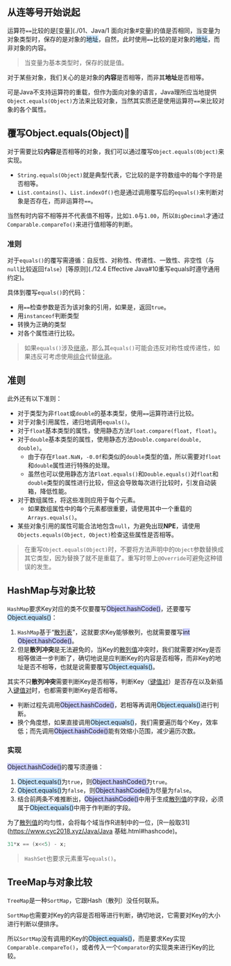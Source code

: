 ## 从连等号开始说起

运算符`==`比较的是[变量](./01、Java/1 面向对象#变量)的值是否相同，当变量为对象类型时，保存的是对象的<span style=background:#c2e2ff>地址</span>，自然，此时使用`==`比较的是对象的<span style=background:#c2e2ff>地址</span>，而非对象的内容。

> 当变量为基本类型时，保存的就是值。

对于某些对象，我们关心的是对象的**内容**是否相等，而非其**地址**是否相等。

可是Java不支持运算符的重载，但作为面向对象的语言，Java理所应当地提供`Object.equals(Object)`方法来比较对象，当然其实质还是使用运算符`==`来比较对象的各个属性。



## 覆写Object.equals(Object)🌙

对于需要比较**内容**是否相等的对象，我们可以通过覆写`Object.equals(Object)`来实现。

- `String.equals(Object)`就是典型代表，它比较的是字符数组中的每个字符是否相等。
- `List.contains()`、`List.indexOf()`也是通过调用覆写后的`equals()`来判断对象是否存在，而非运算符`==`。

当然有时内容不相等并不代表值不相等，比如`1.0`与`1.00`，所以`BigDecimal`才通过`Comparable.compareTo()`来进行值相等的判断。

### 准则

对于`equals()`的覆写需遵循：自反性、对称性、传递性、一致性、非空性（与`null`比较返回`false`）[等原则](./12.4 Effective Java#10重写equals时遵守通用约定)。

具体到覆写`equals()`的代码：

- 用`==`检查参数是否为该对象的引用，如果是，返回`true`。
- 用`instanceof`判断类型
- 转换为正确的类型
- 对各个属性进行比较。

> 如果`equals()`涉及<u>继承</u>，那么其`equals()`可能会违反对称性或传递性，如果违反可考虑使用<u>组合</u>代替<u>继承</u>。

## 准则

此外还有以下准则：

- 对于类型为非`float`或`double`的基本类型，使用`==`运算符进行比较。
- 对于对象引用属性，递归地调用`equals()`。
- 对于`float`基本类型的属性，使用静态方法`Float.compare(float, float)`。
- 对于`double`基本类型的属性，使用静态方法`Double.compare(double, double)`。
  - 由于存在`Float.NaN`，`-0.0f`和类似的`double`类型的值，所以需要对`float`和`double`属性进行特殊的处理。
  - 虽然也可以使用静态方法`Float.equals()`和`Double.equals()`对`float`和`double`类型的属性进行比较，但这会导致每次进行比较时，引发自动装箱，降低性能。
- 对于数组属性，将这些准则应用于每个元素。
  - 如果数组属性中的每个元素都很重要，请使用其中一个重载的`Arrays.equals()`。
- 某些对象引用的属性可能合法地包含`null`，为避免出现**NPE**，请使用`Objects.equals(Object, Object)`检查这些属性是否相等。

> 在重写`Object.equals(Object)`时，不要将方法声明中的`Object`参数替换成其它类型，因为替换了就不是重载了。重写时带上`@Override`可避免这种错误的发生。



## HashMap与对象比较

`HashMap`要求Key对应的类不仅要覆写<span style=background:#c9ccff>Object.hashCode()</span>，还要覆写<span style=background:#c2e2ff>Object.equals()</span>：

1. `HashMap`基于“<u>散列表</u>”，这就要求Key能够散列，也就需要覆写<span style=background:#c9ccff>int Object.hashCode()</span>。
2. 但是**散列冲突**是无法避免的，当Key的<u>散列值</u>冲突时，我们就需要对Key是否相等做进一步判断了，确切地说是应判断Key的内容是否相等，而非Key的地址是否不相等，也就是说需要覆写<span style=background:#c2e2ff>Object.equals()</span>。

其实不只**散列冲突**需要判断Key是否相等，判断Key（<u>键值对</u>）是否存在以及新插入<u>键值对</u>时，也都需要判断Key是否相等。	

- 判断过程先调用<span style=background:#c9ccff>Object.hashCode()</span>，若相等再调用<span style=background:#c2e2ff>Object.equals()</span>进行判断。
- 换个角度想，如果直接调用<span style=background:#c2e2ff>Object.equals()</span>，我们需要遍历每个Key，效率低；而先调用<span style=background:#c9ccff>Object.hashCode()</span>能有效缩小范围，减少遍历次数。

### 实现

<span style=background:#c9ccff>Object.hashCode()</span>的覆写须遵循：

1. <span style=background:#c2e2ff>Object.equals()</span>为`true`，则<span style=background:#c9ccff>Object.hashCode()</span>为`true`。
2. <span style=background:#c2e2ff>Object.equals()</span>为`false`，则<span style=background:#c9ccff>Object.hashCode()</span>为尽量为`false`。
3. 结合前两条不难推断出，<span style=background:#c9ccff>Object.hashCode()</span>中用于生成<u>散列值</u>的字段，必须属于<span style=background:#c2e2ff>Object.equals()</span>中用于作判断的字段。

为了<u>散列值</u>的均匀性，会将每个域当作R进制中的一位，[R一般取31](https://www.cyc2018.xyz/Java/Java 基础.html#hashcode)。

```java
31*x == (x<<5) - x;
```

> `HashSet`也要求元素重写`equals()`。



## TreeMap与对象比较

`TreeMap`是一种`SortMap`，它跟Hash（散列）没任何联系。

`SortMap`也需要对Key的内容是否相等进行判断，确切地说，它需要对Key的大小进行判断以便排序。

所以`SortMap`没有调用的Key的<span style=background:#c2e2ff>Object.equals()</span>，而是要求Key实现`Comparable.compareTo()`，或者传入一个`Comparator`的实现类来进行Key的比较。


